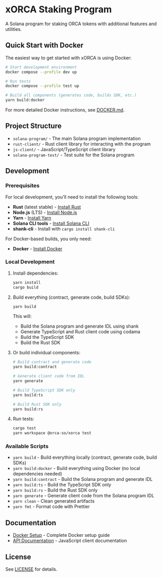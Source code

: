 # xORCA Staking Program

A Solana program for staking ORCA tokens with additional features and utilities.

## Quick Start with Docker

The easiest way to get started with xORCA is using Docker:

```bash
# Start development environment
docker compose --profile dev up

# Run tests
docker compose --profile test up

# Build all components (generates code, builds SDK, etc.)
yarn build:docker
```

For more detailed Docker instructions, see [DOCKER.md](./DOCKER.md).

## Project Structure

- `solana-program/` - The main Solana program implementation
- `rust-client/` - Rust client library for interacting with the program
- `js-client/` - JavaScript/TypeScript client library
- `solana-program-test/` - Test suite for the Solana program

## Development

### Prerequisites

For local development, you'll need to install the following tools:

- **Rust** (latest stable) - [Install Rust](https://rustup.rs/)
- **Node.js** (LTS) - [Install Node.js](https://nodejs.org/)
- **Yarn** - [Install Yarn](https://yarnpkg.com/getting-started/install)
- **Solana CLI tools** - [Install Solana CLI](https://docs.solana.com/cli/install-solana-cli-tools)
- **shank-cli** - Install with `cargo install shank-cli`

For Docker-based builds, you only need:

- **Docker** - [Install Docker](https://docs.docker.com/get-docker/)

### Local Development

1. Install dependencies:

   ```bash
   yarn install
   cargo build
   ```

2. Build everything (contract, generate code, build SDKs):

   ```bash
   yarn build
   ```

   This will:

   - Build the Solana program and generate IDL using shank
   - Generate TypeScript and Rust client code using codama
   - Build the TypeScript SDK
   - Build the Rust SDK

3. Or build individual components:

   ```bash
   # Build contract and generate code
   yarn build:contract

   # Generate client code from IDL
   yarn generate

   # Build TypeScript SDK only
   yarn build:ts

   # Build Rust SDK only
   yarn build:rs
   ```

4. Run tests:
   ```bash
   cargo test
   yarn workspace @orca-so/xorca test
   ```

### Available Scripts

- `yarn build` - Build everything locally (contract, generate code, build SDKs)
- `yarn build:docker` - Build everything using Docker (no local dependencies needed)
- `yarn build:contract` - Build the Solana program and generate IDL
- `yarn build:ts` - Build the TypeScript SDK only
- `yarn build:rs` - Build the Rust SDK only
- `yarn generate` - Generate client code from the Solana program IDL
- `yarn clean` - Clean generated artifacts
- `yarn fmt` - Format code with Prettier

## Documentation

- [Docker Setup](./DOCKER.md) - Complete Docker setup guide
- [API Documentation](./js-client/README.md) - JavaScript client documentation

## License

See [LICENSE](./LICENSE) for details.
